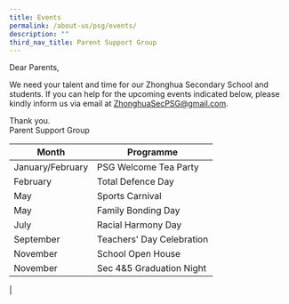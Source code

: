 ```yaml
---
title: Events
permalink: /about-us/psg/events/
description: ""
third_nav_title: Parent Support Group
---
```

Dear Parents,

We need your talent and time for our Zhonghua Secondary School and students. If you can help for the upcoming events indicated below, please kindly inform us via email at [ZhonghuaSecPSG@gmail.com](mailto:ZhonghuaSecPSG@gmail.com).

Thank you.<br>
Parent Support Group

| Month | Programme |
|---|---|
| January/February | PSG Welcome Tea Party |
| February | Total Defence Day |
|  May | Sports Carnival  |
|  May | Family Bonding Day  |
|  July | Racial Harmony Day  |
|  September | Teachers' Day Celebration  |
|  November |  School Open House |
|  November |  Sec 4&5 Graduation Night |
|